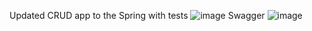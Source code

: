 Updated CRUD app to the Spring with tests
![image](https://github.com/user-attachments/assets/71e6932b-0228-4204-8f27-9b4517bbeaad)
Swagger
![image](https://github.com/user-attachments/assets/90bfe0a7-bd65-49c1-aeb3-4c107784d932)

